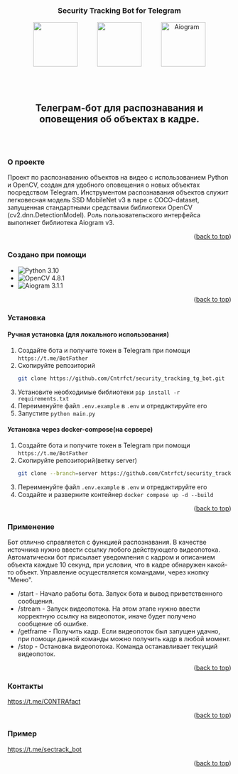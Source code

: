 <a name="readme-top"></a>
<h3 align="center">Security Tracking Bot for Telegram</h3>

<div align="center">
<img src="https://www.python.org/static/community_logos/python-powered-w.svg" hspace="20" align="center" height="100"> 
<img src="https://opencv1.b-cdn.net/wp-content/uploads/2020/07/OpenCV_logo_no_text-1.svg" hspace="20" align="center"  height="100">
<img src="https://docs.aiogram.dev/en/dev-3.x/_static/logo.png" hspace="20"  alt="Aiogram" align="center"  height="100"><br><br>
</div><br><br>



<h2 align="center"> Телеграм-бот для распознавания и оповещения об объектах в кадре.</h2><br><br>



### О проекте
Проект по распознаванию объектов на видео с использованием Python и OpenCV, создан для удобного оповещения 
о новых объектах посредством Telegram. Инструментом распознавания объектов служит легковесная модель SSD MobileNet v3
в паре с COCO-dataset, запущенная стандартными средствами библиотеки OpenCV (cv2.dnn.DetectionModel).
Роль пользовательского интерфейса выполняет библиотека Aiogram v3. 

<p align="right">(<a href="#readme-top">back to top</a>)</p>
  


### Создано при помощи

* ![Python 3.10](https://img.shields.io/badge/python-3.10-blue.svg)
* ![OpenCV 4.8.1](https://img.shields.io/badge/opencv--python-4.8.1-python.svg)
* ![Aiogram 3.1.1](https://img.shields.io/badge/aiogram-3.1.1-python)

<p align="right">(<a href="#readme-top">back to top</a>)</p>



### Установка

#### Ручная установка (для локального использования)

1. Создайте бота и получите токен в Telegram при помощи ` https://t.me/BotFather `
2. Скопируйте репозиторий
   ```sh
   git clone https://github.com/Cntrfct/security_tracking_tg_bot.git
   ``` 
3. Установите необходимые библиотеки `pip install -r requirements.txt`
4. Переименуйте файл `.env.example` в `.env` и отредактируйте его
5. Запустите `python main.py`


#### Установка через docker-compose(на сервере)

1. Создайте бота и получите токен в Telegram при помощи ` https://t.me/BotFather `
2. Скопируйте репозиторий(ветку server)
   ```sh
   git clone --branch=server https://github.com/Cntrfct/security_tracking_tg_bot.git
   ``` 
3. Переименуйте файл `.env.example` в `.env` и отредактируйте его
4. Создайте и разверните контейнер `docker compose up -d --build`
   

<p align="right">(<a href="#readme-top">back to top</a>)</p>



### Применение
Бот отлично справляется с функцией распознавания. В качестве источника нужно ввести ссылку любого действующего 
видеопотока. Автоматически бот присылает уведомления с кадром и описанием объекта каждые 10 секунд, при условии, что в кадре обнаружен какой-то объект.
Управление осуществляется командами, через кнопку "Меню".
- /start - Начало работы бота. Запуск бота и вывод приветственного сообщения.
- /stream - Запуск видеопотока. На этом этапе нужно ввести корректную ссылку на видеопоток, иначе будет получено сообщение об ошибке.
- /getframe - Получить кадр. Если видеопоток был запущен удачно, при помощи данной команды можно получить кадр в любой момент.
- /stop - Остановка видеопотока. Команда останавливает текущий видеопоток.

<p align="right">(<a href="#readme-top">back to top</a>)</p>



### Контакты
https://t.me/C0NTRAfact

<p align="right">(<a href="#readme-top">back to top</a>)</p>



### Пример
https://t.me/sectrack_bot

<p align="right">(<a href="#readme-top">back to top</a>)</p>



